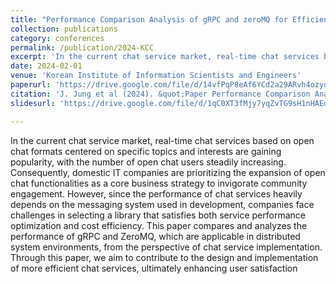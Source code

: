 ```yaml
---
title: "Performance Comparison Analysis of gRPC and zeroMQ for Efficient Library Selection in Chat Service Development"
collection: publications
category: conferences
permalink: /publication/2024-KCC
excerpt: 'In the current chat service market, real-time chat services based on open chat formats centered on specific topics and interests are gaining popularity, with the number of open chat users steadily increasing. Consequently, domestic IT companies are prioritizing the expansion of open chat functionalities as a core business strategy to invigorate community engagement. However, since the performance of chat services heavily depends on the messaging system used in development, companies face challenges in selecting a library that satisfies both service performance optimization and cost efficiency. This paper compares and analyzes the performance of gRPC and ZeroMQ, which are applicable in distributed system environments, from the perspective of chat service implementation. Through this paper, we aim to contribute to the design and implementation of more efficient chat services, ultimately enhancing user satisfaction'
date: 2024-02-01
venue: 'Korean Institute of Information Scientists and Engineers'
paperurl: 'https://drive.google.com/file/d/14vfPqP8eAf6YCd2a29ARvh4ozyd1-D6w/view?usp=sharing'
citation: 'J. Jung et al (2024). &quot;Paper Performance Comparison Analysis of gRPC and zeroMQ for Efficient Library Selection in Chat Service Development&quot; <i>Korean Institute of Information Scientists and Engineers</i>.'
slidesurl: 'https://drive.google.com/file/d/1qC0XT3fMjy7yqZvTG9sH1nHAEo0xO28K/view?usp=sharing'

---
```


In the current chat service market, real-time chat services based on open chat formats centered on specific topics and interests are gaining popularity, with the number of open chat users steadily increasing. Consequently, domestic IT companies are prioritizing the expansion of open chat functionalities as a core business strategy to invigorate community engagement. However, since the performance of chat services heavily depends on the messaging system used in development, companies face challenges in selecting a library that satisfies both service performance optimization and cost efficiency. This paper compares and analyzes the performance of gRPC and ZeroMQ, which are applicable in distributed system environments, from the perspective of chat service implementation. Through this paper, we aim to contribute to the design and implementation of more efficient chat services, ultimately enhancing user satisfaction